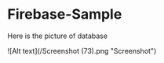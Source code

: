 # Firebase-Sample

Here is the picture of database

![Alt text](/Screenshot (73).png "Screenshot")

